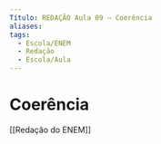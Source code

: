```yaml
---
Título: REDAÇÃO Aula 09 — Coerência
aliases:
tags:
  - Escola/ENEM
  - Redação
  - Escola/Aula
---
```


# Coerência
[[Redação do ENEM]]

